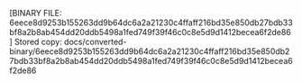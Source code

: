 [BINARY FILE: 6eece8d9253b155263dd9b64dc6a2a21230c4ffaff216bd35e850db27bdb33bf8a2b8ab454dd20ddb5498a1fed749f39f46c0c8e5d9d1412becea6f2de86]
Stored copy: docs/converted-binary/6eece8d9253b155263dd9b64dc6a2a21230c4ffaff216bd35e850db27bdb33bf8a2b8ab454dd20ddb5498a1fed749f39f46c0c8e5d9d1412becea6f2de86
